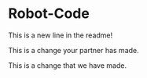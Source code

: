 # Robot-Code
This is a new line in the readme!

This is a change your partner has made. 

This is a change that we have made. 
